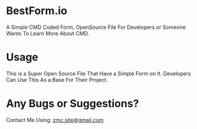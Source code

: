 # BestForm.io
A Simple CMD Coded Form, OpenSource File For Developers or Someone Wants To Learn More About CMD.
# Usage
This  is a Super Open Source File That Have a Simple Form on It.
Developers Can Use This As a Base For Their Project.
# Any Bugs or Suggestions?
Contact Me Using: zmc.site@gmail.com
